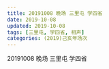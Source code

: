 ```yaml
---
title: 20191008 晚场 三里屯 学四省
date: 2019-10-08
updated: 2019-10-08
tags: [三里屯, 学四省, 相声]
categories: (2019)己亥年场次
---
```

20191008 晚场 三里屯 学四省

